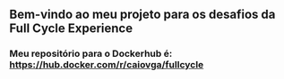 ## Bem-vindo ao meu projeto para os desafios da Full Cycle Experience
### Meu repositório para o Dockerhub é: https://hub.docker.com/r/caiovga/fullcycle
